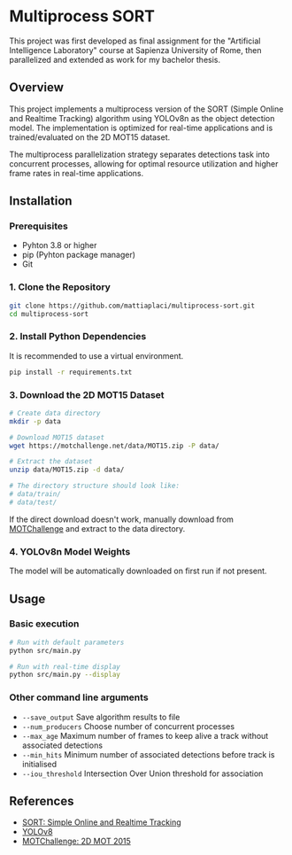 # Multiprocess SORT

This project was first developed as final assignment for the "Artificial Intelligence Laboratory" course at Sapienza University of Rome, then parallelized and extended as work for my bachelor thesis.

## Overview

This project implements a multiprocess version of the SORT (Simple Online and Realtime Tracking) algorithm using YOLOv8n as the object detection model. The implementation is optimized for real-time applications and is trained/evaluated on the 2D MOT15 dataset.

The multiprocess parallelization strategy separates detections task into concurrent processes, allowing for optimal resource utilization and higher frame rates in real-time applications.

## Installation

### Prerequisites
- Pyhton 3.8 or higher
- pip (Pyhton package manager)
- Git

### 1. Clone the Repository

```bash
git clone https://github.com/mattiaplaci/multiprocess-sort.git
cd multiprocess-sort
```
### 2. Install Python Dependencies
It is recommended to use a virtual environment.
```bash
pip install -r requirements.txt
```
### 3. Download the 2D MOT15 Dataset
```bash
# Create data directory
mkdir -p data

# Download MOT15 dataset
wget https://motchallenge.net/data/MOT15.zip -P data/

# Extract the dataset
unzip data/MOT15.zip -d data/

# The directory structure should look like:
# data/train/
# data/test/
```
If the direct download doesn't work, manually download from [MOTChallenge](https://motchallenge.net/data/MOT15/) and extract to the data directory.

### 4. YOLOv8n Model Weights
The model will be automatically downloaded on first run if not present.

## Usage

### Basic execution

```bash
# Run with default parameters
python src/main.py

# Run with real-time display
python src/main.py --display
```
### Other command line arguments
- ``` --save_output ``` Save algorithm results to file
- ``` --num_producers ``` Choose number of concurrent processes
- ``` --max_age ``` Maximum number of frames to keep alive a track without associated detections
- ``` --min_hits ``` Minimum number of associated detections before track is initialised
- ``` --iou_threshold ``` Intersection Over Union threshold for association

## References

- [SORT: Simple Online and Realtime Tracking](https://arxiv.org/abs/1602.00763)
- [YOLOv8](https://github.com/ultralytics/ultralytics)
- [MOTChallenge: 2D MOT 2015](https://motchallenge.net/data/MOT15/)